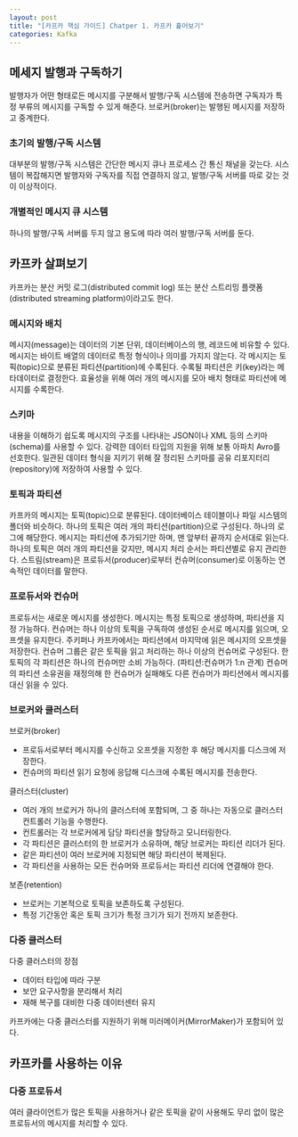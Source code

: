```yaml
---
layout: post
title: "[카프카 핵심 가이드] Chatper 1. 카프카 훑어보기"
categories: Kafka
---
```


## 메세지 발행과 구독하기

발행자가 어떤 형태로든 메시지를 구분해서 발행/구독 시스템에 전송하면 구독자가 특정 부류의 메시지를 구독할 수 있게 해준다.
브로커(broker)는 발행된 메시지를 저장하고 중계한다.

### 초기의 발행/구독 시스템

대부분의 발행/구독 시스템은 간단한 메시지 큐나 프로세스 간 통신 채널을 갖는다.
시스템이 복잡해지면 발행자와 구독자를 직접 연결하지 않고, 발행/구독 서버를 따로 갖는 것이 이상적이다.

### 개별적인 메시지 큐 시스템

하나의 발행/구독 서버를 두지 않고 용도에 따라 여러 발행/구독 서버를 둔다.

## 카프카 살펴보기

카프카는 분산 커밋 로그(distributed commit log) 또는 분산 스트리밍 플랫폼(distributed streaming platform)이라고도 한다.

### 메시지와 배치

메시지(message)는 데이터의 기본 단위, 데이터베이스의 행, 레코드에 비유할 수 있다.
메시지는 바이트 배열의 데이터로 특정 형식이나 의미를 가지지 않는다.
각 메시지는 토픽(topic)으로 분류된 파티션(partition)에 수록된다.
수록될 파티션은 키(key)라는 메타데이터로 결정한다.
효율성을 위해 여러 개의 메시지를 모아 배치 형태로 파티션에 메시지를 수록한다.

### 스키마

내용을 이해하기 쉽도록 메시지의 구조를 나타내는 JSON이나 XML 등의 스키마(schema)를 사용할 수 있다.
강력한 데이터 타입의 지원을 위해 보통 아파치 Avro를 선호한다.
일관된 데이터 형식을 지키기 위해 잘 정리된 스키마를 공유 리포지터리(repository)에 저장하여 사용할 수 있다.

### 토픽과 파티션

카프카의 메시지는 토픽(topic)으로 분류된다. 데이터베이스 테이블이나 파일 시스템의 폴더와 비슷하다.
하나의 토픽은 여러 개의 파티션(partition)으로 구성된다. 하나의 로그에 해당한다.
메시지는 파티션에 추가되기만 하며, 맨 앞부터 끝까지 순서대로 읽는다.
하나의 토픽은 여러 개의 파티션을 갖지만, 메시지 처리 순서는 파티션별로 유지 관리한다.
스트림(stream)은 프로듀서(producer)로부터 컨슈머(consumer)로 이동하는 연속적인 데이터를 말한다.

### 프로듀서와 컨슈머

프로듀서는 새로운 메시지를 생성한다. 메시지는 특정 토픽으로 생성하며, 파티션을 지정 가능하다.
컨슈머는 하나 이상의 토픽을 구독하여 생성된 순서로 메시지를 읽으며, 오프셋을 유지한다.
주키퍼나 카프카에서는 파티션에서 마지막에 읽은 메시지의 오프셋을 저장한다.
컨슈머 그룹은 같은 토픽을 읽고 처리하는 하나 이상의 컨슈머로 구성된다.
한 토픽의 각 파티션은 하나의 컨슈머만 소비 가능하다. (파티션:컨슈머가 1:n 관계)
컨슈머의 파티션 소유권을 재정의해 한 컨슈머가 실패해도 다른 컨슈머가 파티션에서 메시지를 대신 읽을 수 있다.

### 브로커와 클러스터

브로커(broker)

- 프로듀서로부터 메시지를 수신하고 오프셋을 지정한 후 해당 메시지를 디스크에 저장한다.
- 컨슈머의 파티션 읽기 요청에 응답해 디스크에 수록된 메시지를 전송한다.

클러스터(cluster)

- 여러 개의 브로커가 하나의 클러스터에 포함되며, 그 중 하나는 자동으로 클러스터 컨트롤러 기능을 수행한다.
- 컨트롤러는 각 브로커에게 담당 파티션을 할당하고 모니터링한다.
- 각 파티션은 클러스터의 한 브로커가 소유하며, 해당 브로커는 파티션 리더가 된다.
- 같은 파티션이 여러 브로커에 지정되면 해당 파티션이 복제된다.
- 각 파티션을 사용하는 모든 컨슈머와 프로듀서는 파티션 리더에 연결해야 한다.

보존(retention)

- 브로커는 기본적으로 토픽을 보존하도록 구성된다.
- 특정 기간동안 혹은 토픽 크기가 특정 크기가 되기 전까지 보존한다.

### 다중 클러스터

다중 클러스터의 장점

- 데이터 타입에 따라 구분
- 보안 요구사항을 분리해서 처리
- 재해 복구를 대비한 다중 데이터센터 유지

카프카에는 다중 클러스터를 지원하기 위해 미러메이커(MirrorMaker)가 포함되어 있다.

## 카프카를 사용하는 이유

### 다중 프로듀서

여러 클라이언트가 많은 토픽을 사용하거나 같은 토픽을 같이 사용해도 무리 없이 많은 프로듀서의 메시지를 처리할 수 있다.
